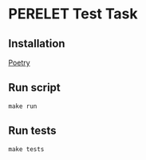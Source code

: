 # PERELET Test Task

## Installation
[Poetry](https://python-poetry.org/docs/#installation)

## Run script
```make run```

## Run tests
```make tests```

